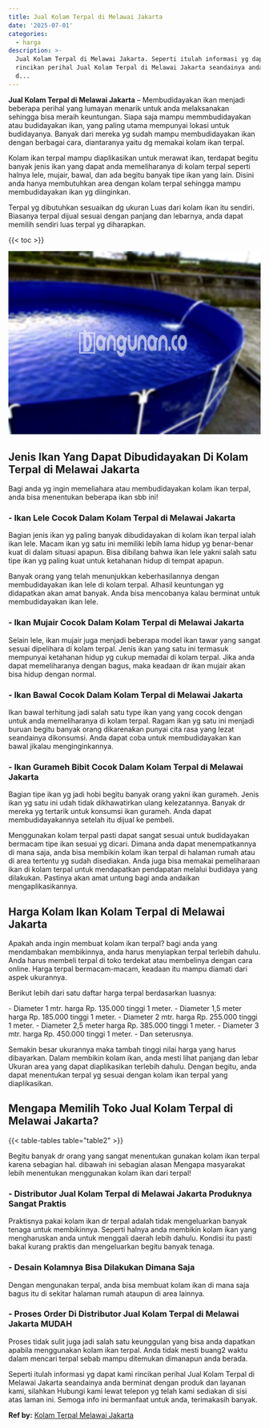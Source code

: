 ```yaml
---
title: Jual Kolam Terpal di Melawai Jakarta
date: '2025-07-01'
categories:
  - harga
description: >-
  Jual Kolam Terpal di Melawai Jakarta. Seperti itulah informasi yg dapat kami
  rincikan perihal Jual Kolam Terpal di Melawai Jakarta seandainya anda berminat
  d...
---
```


**Jual Kolam Terpal di Melawai Jakarta** – Membudidayakan ikan menjadi beberapa perihal yang lumayan menarik untuk anda melaksanakan sehingga bisa meraih keuntungan. Siapa saja mampu memmbudidayakan atau budidayakan ikan, yang paling utama mempunyai lokasi untuk budidayanya. Banyak dari mereka yg sudah mampu membudidayakan ikan dengan berbagai cara, diantaranya yaitu dg memakai kolam ikan terpal.

Kolam ikan terpal mampu diaplikasikan untuk merawat ikan, terdapat begitu banyak jenis ikan yang dapat anda memeliharanya di kolam terpal seperti halnya lele, mujair, bawal, dan ada begitu banyak tipe ikan yang lain. Disini anda hanya membutuhkan area dengan kolam terpal sehingga mampu membudidayakan ikan yg diinginkan.

Terpal yg dibutuhkan sesuaikan dg ukuran Luas dari kolam ikan itu sendiri. Biasanya terpal dijual sesuai dengan panjang dan lebarnya, anda dapat memilih sendiri luas terpal yg diharapkan.

{{< toc >}}

![Jual Kolam Terpal di Melawai Jakarta](/images/jual-kolam-terpal-57.png)

## Jenis Ikan Yang Dapat Dibudidayakan Di Kolam Terpal di Melawai Jakarta

Bagi anda yg ingin memeliahara atau membudidayakan kolam ikan terpal, anda bisa menentukan beberapa ikan sbb ini!

### \- Ikan Lele Cocok Dalam Kolam Terpal di Melawai Jakarta

Bagian jenis ikan yg paling banyak dibudidayakan di kolam ikan terpal ialah ikan lele. Macam ikan yg satu ini memiliki lebih lama hidup yg benar-benar kuat di dalam situasi apapun. Bisa dibilang bahwa ikan lele yakni salah satu tipe ikan yg paling kuat untuk ketahanan hidup di tempat apapun.

Banyak orang yang telah menunjukkan keberhasilannya dengan membudidayakan ikan lele di kolam terpal. Alhasil keuntungan yg didapatkan akan amat banyak. Anda bisa mencobanya kalau berminat untuk membudidayakan ikan lele.

### \- Ikan Mujair Cocok Dalam Kolam Terpal di Melawai Jakarta

Selain lele, ikan mujair juga menjadi beberapa model ikan tawar yang sangat sesuai dipelihara di kolam terpal. Jenis ikan yang satu ini termasuk mempunyai ketahanan hidup yg cukup memadai di kolam terpal. Jika anda dapat memeliharanya dengan bagus, maka keadaan dr ikan mujair akan bisa hidup dengan normal.

### \- Ikan Bawal Cocok Dalam Kolam Terpal di Melawai Jakarta

Ikan bawal terhitung jadi salah satu type ikan yang yang cocok dengan untuk anda memeliharanya di kolam terpal. Ragam ikan yg satu ini menjadi buruan begitu banyak orang dikarenakan punyai cita rasa yang lezat seandainya dikonsumsi. Anda dapat coba untuk membudidayakan kan bawal jikalau menginginkannya.

### \- Ikan Gurameh Bibit Cocok Dalam Kolam Terpal di Melawai Jakarta

Bagian tipe ikan yg jadi hobi begitu banyak orang yakni ikan gurameh. Jenis ikan yg satu ini udah tidak dikhawatirkan ulang kelezatannya. Banyak dr mereka yg tertarik untuk konsumsi ikan gurameh. Anda dapat membudidayakannya setelah itu dijual ke pembeli.

Menggunakan kolam terpal pasti dapat sangat sesuai untuk budidayakan bermacam tipe ikan sesuai yg dicari. Dimana anda dapat menempatkannya di mana saja, anda bisa membikin kolam ikan terpal di halaman rumah atau di area tertentu yg sudah disediakan. Anda juga bisa memakai pemeliharaan ikan di kolam terpal untuk mendapatkan pendapatan melalui budidaya yang dilakukan. Pastinya akan amat untung bagi anda andaikan mengaplikasikannya.

## Harga Kolam Ikan Kolam Terpal di Melawai Jakarta

Apakah anda ingin membuat kolam ikan terpal? bagi anda yang mendambakan membikinnya, anda harus menyiapkan terpal terlebih dahulu. Anda harus membeli terpal di toko terdekat atau membelinya dengan cara online. Harga terpal bermacam-macam, keadaan itu mampu diamati dari aspek ukurannya.

Berikut lebih dari satu daftar harga terpal berdasarkan luasnya:

\- Diameter 1 mtr. harga Rp. 135.000 tinggi 1 meter. - Diameter 1,5 meter harga Rp. 185.000 tinggi 1 meter. - Diameter 2 mtr. harga Rp. 255.000 tinggi 1 meter. - Diameter 2,5 meter harga Rp. 385.000 tinggi 1 meter. - Diameter 3 mtr. harga Rp. 450.000 tinggi 1 meter. - Dan seterusnya.

Semakin besar ukurannya maka tambah tinggi nilai harga yang harus dibayarkan. Dalam membikin kolam ikan, anda mesti lihat panjang dan lebar Ukuran area yang dapat diaplikasikan terlebih dahulu. Dengan begitu, anda dapat menentukan terpal yg sesuai dengan kolam ikan terpal yang diaplikasikan.

## Mengapa Memilih Toko Jual Kolam Terpal di Melawai Jakarta?

{{< table-tables table="table2" >}}

Begitu banyak dr orang yang sangat menentukan gunakan kolam ikan terpal karena sebagian hal. dibawah ini sebagian alasan Mengapa masyarakat lebih menentukan menggunakan kolam ikan dari terpal!

### \- Distributor Jual Kolam Terpal di Melawai Jakarta Produknya Sangat Praktis

Praktisnya pakai kolam ikan dr terpal adalah tidak mengeluarkan banyak tenaga untuk membikinnya. Seperti halnya anda membikin kolam ikan yang mengharuskan anda untuk menggali daerah lebih dahulu. Kondisi itu pasti bakal kurang praktis dan mengeluarkan begitu banyak tenaga.

### \- Desain Kolamnya Bisa Dilakukan Dimana Saja

Dengan mengunakan terpal, anda bisa membuat kolam ikan di mana saja bagus itu di sekitar halaman rumah ataupun di area lainnya.

### \- Proses Order Di Distributor Jual Kolam Terpal di Melawai Jakarta MUDAH

Proses tidak sulit juga jadi salah satu keunggulan yang bisa anda dapatkan apabila menggunakan kolam ikan terpal. Anda tidak mesti buang2 waktu dalam mencari terpal sebab mampu ditemukan dimanapun anda berada.

Seperti itulah informasi yg dapat kami rincikan perihal Jual Kolam Terpal di Melawai Jakarta seandainya anda berminat dengan produk dan layanan kami, silahkan Hubungi kami lewat telepon yg telah kami sediakan di sisi atas laman ini. Semoga info ini bermanfaat untuk anda, terimakasih banyak.

**Ref by:** [Kolam Terpal Melawai Jakarta](https://id.wikipedia.org/wiki/Kolam)
